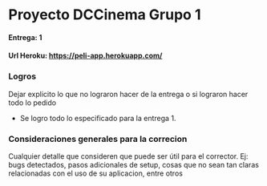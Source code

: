# Proyecto DCCinema Grupo 1
#### Entrega: 1
#### Url Heroku: https://peli-app.herokuapp.com/


### Logros
 Dejar explicito lo que no lograron hacer de la entrega o si lograron hacer todo lo pedido
 - Se logro todo lo especificado para la entrega 1.

### Consideraciones generales para la correcion
Cualquier detalle que consideren que puede ser útil para el corrector. Ej:
bugs detectados, pasos adicionales de setup, cosas que no sean tan claras relacionadas con el uso de su aplicacion, entre otros


